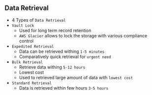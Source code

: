 ## Data Retrieval

- 4 Types of `Data Retrieval`
- `Vault Lock`
  - Used for long term record retention
  - `AWS Glacier` allows to lock the storage with various compliance control
- `Expedited Retrieval`
  - Data can be retrieved withing `1-5 minutes`
  - Comparatively quick retrieval for `urgent need`
- `Bulk Retrieval`
  - Retrieve data withing `5-12 hours`
  - Lowest cost
  - Used to retrieved large amount of data with `lowest cost`
- `Standard Retrieval`
  - Data is retrieved within few hours `3-5 hours`
